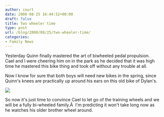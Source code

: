 ```yaml
---
author: court
date: 2008-08-25 16:44:52+00:00
draft: false
title: Two wheeler time
type: post
url: /blog/2008/08/25/two-wheeler-time/
categories:
- Family News
---
```


Yesterday Quinn finally mastered the art of biwheeled pedal propulsion.  Cael and I were cheering him on in the park as he decided that it was high time he mastered this bike thing and took off without any trouble at all.

Now I know for sure that both boys will need new bikes in the spring, since Quinn's knees are practically up around his ears on this old bike of Dylan's.

[![](http://www.vallentyne.com/blog/wp-content/uploads/2008/08/p-640-480-dce71e14-9313-4b28-a597-33f47837390b.jpeg)
](http://www.vallentyne.com/blog/wp-content/uploads/2008/08/p-640-480-dce71e14-9313-4b28-a597-33f47837390b.jpeg)

So now it's just time to convince Cael to let go of the training wheels and we will be a fully bi-wheeled family.Â  I'm predicting it won't take long now as he watches his older brother wheel around.

